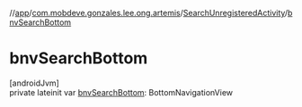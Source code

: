 //[app](../../../index.md)/[com.mobdeve.gonzales.lee.ong.artemis](../index.md)/[SearchUnregisteredActivity](index.md)/[bnvSearchBottom](bnv-search-bottom.md)

# bnvSearchBottom

[androidJvm]\
private lateinit var [bnvSearchBottom](bnv-search-bottom.md): BottomNavigationView
